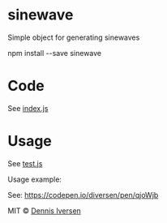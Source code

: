 # sinewave

Simple object for generating sinewaves

npm install --save sinewave

# Code

See [index.js](index.js)

# Usage

See [test.js](test.js)

Usage example: 

See: https://codepen.io/diversen/pen/qjoWjb

MIT © [Dennis Iversen](https://github.com/diversen)

